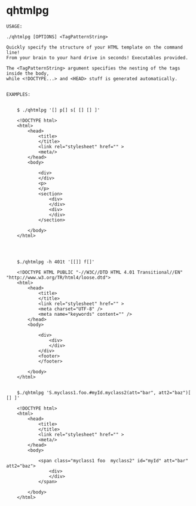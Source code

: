 # qhtmlpg

	USAGE:

	./qhtmlpg [OPTIONS] <TagPatternString>

	Quickly specify the structure of your HTML template on the command line!
	From your brain to your hard drive in seconds! Executables provided.
	
	The <TagPatternString> argument specifies the nesting of the tags inside the body,
	while <!DOCTYPE...> and <HEAD> stuff is generated automatically.
	
		
	EXAMPLES:
	
		
		$ ./qhtmlpg '[] p[] s[ [] [] ]' 
		
		<!DOCTYPE html>
		<html>
			<head>
				<title>
				</title>
				<link rel="stylesheet" href="" >
				<meta/>
			</head>
			<body>

				<div>
				</div>
				<p>
				</p>
				<section>
					<div>
					</div>
					<div>
					</div>
				</section>

			</body>
		</html>
		
		
		
	
		$./qhtmlpg -h 401t '[[]] f[]'
		
		<!DOCTYPE HTML PUBLIC "-//W3C//DTD HTML 4.01 Transitional//EN" "http://www.w3.org/TR/html4/loose.dtd">
		<html>
		    <head>
		        <title>
		        </title>
		        <link rel="stylesheet" href="" >
		        <meta charset="UTF-8" />
		        <meta name="keywords" content="" />
		    </head>
		    <body>
		
		        <div>
		            <div>
		            </div>
		        </div>
		        <footer>
		        </footer>
		
		    </body>
		</html>

		
		$./qhtmlpg 'S.myclass1.foo.#myId.myclass2(att="bar", att2="baz")[ [] ]'

		<!DOCTYPE html>
		<html>
			<head>
				<title>
				</title>
				<link rel="stylesheet" href="" >
				<meta/>
			</head>
			<body>

				<span class="myclass1 foo  myclass2" id="myId" att="bar" att2="baz">
					<div>
					</div>
				</span>

			</body>
		</html>

		
